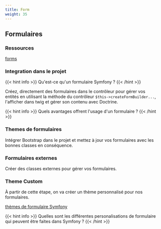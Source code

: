 ```yaml
---
title: Form
weight: 35
---
```




## Formulaires

### Ressources

[forms](https://symfony.com/doc/current/forms.html)

### Integration dans le projet

{{< hint info >}}
 Qu'est-ce qu'un formulaire Symfony ?
{{< /hint >}}

Créez, directement des formulaires dans le contrôleur pour gérer vos entités en utilisant la méthode du contrôleur 
`$this->createFormBuilder...`, l'afficher dans twig et gérer son contenu avec Doctrine.

{{< hint info >}}
Quels avantages offrent l'usage d'un formulaire ?
{{< /hint >}}

### Themes de formulaires

Intégrer Bootstrap dans le projet et mettez à jour vos formulaires avec les bonnes classes en conséquence.

### Formulaires externes

Créer des classes externes pour gérer vos formulaires.

### Theme Custom

À partir de cette étape, on va créer un thème personnalisé pour nos formulaires.

[thèmes de formulaire Symfony](https://symfony.com/doc/current/form/form_themes.html) 

{{< hint info >}}
Quelles sont les différentes personalisations de formulaire qui peuvent être faites dans Symfony ?
{{< /hint >}}

